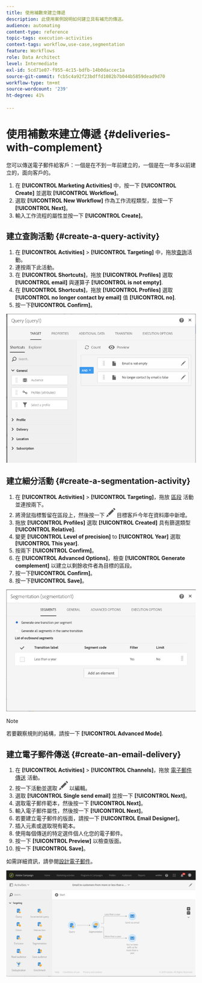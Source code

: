 ```yaml
---
title: 使用補數來建立傳遞
description: 此使用案例說明如何建立具有補充的傳送。
audience: automating
content-type: reference
topic-tags: execution-activities
context-tags: workflow,use-case,segmentation
feature: Workflows
role: Data Architect
level: Intermediate
exl-id: 5cd71e07-f955-4c15-bdfb-14b0daccec1a
source-git-commit: fcb5c4a92f23bdffd1082b7b044b5859dead9d70
workflow-type: tm+mt
source-wordcount: '239'
ht-degree: 41%

---
```


# 使用補數來建立傳遞 {#deliveries-with-complement}

您可以傳送電子郵件給客戶：一個是在不到一年前建立的，一個是在一年多以前建立的，面向客戶的。

1. 在 **[!UICONTROL Marketing Activities]** 中，按一下 **[!UICONTROL Create]** 並選取 **[!UICONTROL Workflow]**。
1. 選取 **[!UICONTROL New Workflow]** 作為工作流程類型，並按一下 **[!UICONTROL Next]**。
1. 輸入工作流程的屬性並按一下 **[!UICONTROL Create]**。

## 建立查詢活動 {#create-a-query-activity}

1. 在 **[!UICONTROL Activities]** > **[!UICONTROL Targeting]** 中，拖放[查詢](../../automating/using/query.md)活動。
1. 連按兩下此活動。
1. 在 **[!UICONTROL Shortcuts]**，拖放 **[!UICONTROL Profiles]** 選取 **[!UICONTROL email]** 與運算子 **[!UICONTROL is not empty]**.
1. 在 **[!UICONTROL Shortcuts]**，拖放 **[!UICONTROL Profiles]** 選取 **[!UICONTROL no longer contact by email]** 值 **[!UICONTROL no]**.
1. 按一下&#x200B;**[!UICONTROL Confirm]**。

![](assets/wf-complement-query.png)

## 建立細分活動 {#create-a-segmentation-activity}

1. 在 **[!UICONTROL Activities]** > **[!UICONTROL Targeting]**，拖放 [區段](../../automating/using/segmentation.md) 活動並連按兩下。
1. 將滑鼠指標暫留在區段上，然後按一下 ![](assets/edit_darkgrey-24px.png) 目標客戶今年在資料庫中新增。
1. 拖放 **[!UICONTROL Profiles]** 選取 **[!UICONTROL Created]** 具有篩選類型 **[!UICONTROL Relative]**.
1. 變更 **[!UICONTROL Level of precision]** to **[!UICONTROL Year]** 選取 **[!UICONTROL This year]**.
1. 按兩下 **[!UICONTROL Confirm]**。
1. 在 **[!UICONTROL Advanced Options]**，檢查 **[!UICONTROL Generate complement]** 以建立以剩餘收件者為目標的區段。
1. 按一下&#x200B;**[!UICONTROL Confirm]**。
1. 按一下&#x200B;**[!UICONTROL Save]**。

![](assets/wf-complement-segmentation.png)

>[!NOTE]
>
>若要觀察規則的結構，請按一下 **[!UICONTROL Advanced Mode]**.

## 建立電子郵件傳送 {#create-an-email-delivery}

1. 在 **[!UICONTROL Activities]** > **[!UICONTROL Channels]**，拖放 [電子郵件傳送](../../automating/using/email-delivery.md) 活動。
1. 按一下活動並選取 ![](assets/edit_darkgrey-24px.png) 以編輯。
1. 選取 **[!UICONTROL Single send email]** 並按一下 **[!UICONTROL Next]**。
1. 選取電子郵件範本，然後按一下 **[!UICONTROL Next]**。
1. 輸入電子郵件屬性，然後按一下 **[!UICONTROL Next]**。
1. 若要建立電子郵件的版面，請按一下 **[!UICONTROL Email Designer]**。
1. 插入元素或選取現有範本。
1. 使用每個傳送的特定選件個人化您的電子郵件。
1. 按一下 **[!UICONTROL Preview]** 以檢查版面。
1. 按一下 **[!UICONTROL Save]**。

如需詳細資訊，請參閱[設計電子郵件](../../designing/using/designing-from-scratch.md#designing-an-email-content-from-scratch)。

![](assets/wf-deliveries-with-a-complement.png)

